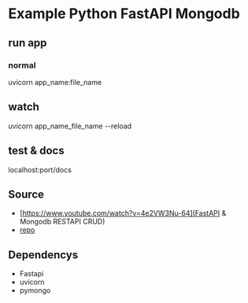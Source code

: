 # Example Python FastAPI Mongodb

## run app

### normal

uvicorn app_name:file_name

## watch

uvicorn app_name_file_name --reload

## test & docs

localhost:port/docs

## Source

* [https://www.youtube.com/watch?v=4e2VW3Nu-64](FastAPI & Mongodb RESTAPI CRUD)
* [repo](https://github.com/FaztWeb/fastapi-mongodb-restapi)

## Dependencys

* Fastapi
* uvicorn
* pymongo
